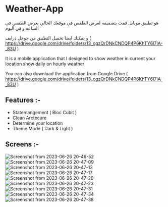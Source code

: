# Weather-App


هو تطبيق موبايل قمت بتصميمه لعرض الطقس في موقعك الحالي
يعرض الطقس في الساعة و في اليوم

و يمكنك ايضا تحميل التطبيق من جوجل درايف ( https://drive.google.com/drive/folders/13_cgzQrDNkCNDQP4P6KhTY6I7IA-_83U )

It is a mobile application that I designed to show weather in current your location
show daily on hourly weather

You can also download the application from Google Drive ( https://drive.google.com/drive/folders/13_cgzQrDNkCNDQP4P6KhTY6I7IA-_83U )

## Features :-

- Statemangement ( Bloc Cubit ) 
- Clean Arctecure
- Determine your location
- Theme Mode ( Dark & Light )


## Screens :-

![Screenshot from 2023-06-26 20-46-52](https://github.com/P-A-NN-D-A/Weather-App/assets/107498555/cdbb9bea-6de2-4f7c-b3e4-37e26b8d1bcb)
![Screenshot from 2023-06-26 20-47-09](https://github.com/P-A-NN-D-A/Weather-App/assets/107498555/b9aa97ac-269a-49a7-ada1-045b344f501e)
![Screenshot from 2023-06-26 20-47-13](https://github.com/P-A-NN-D-A/Weather-App/assets/107498555/6790fec7-d342-4254-a04f-f337fbd9c9dc)
![Screenshot from 2023-06-26 20-47-17](https://github.com/P-A-NN-D-A/Weather-App/assets/107498555/ac76f248-4012-48fc-ae54-310020436704)
![Screenshot from 2023-06-26 20-47-20](https://github.com/P-A-NN-D-A/Weather-App/assets/107498555/8b303431-6fd8-45aa-89db-2f9623f98f70)
![Screenshot from 2023-06-26 20-47-23](https://github.com/P-A-NN-D-A/Weather-App/assets/107498555/82730973-ed7e-4f5f-aeb1-c1c486fd7651)
![Screenshot from 2023-06-26 20-47-31](https://github.com/P-A-NN-D-A/Weather-App/assets/107498555/027e6ab4-2287-4b61-b9fc-d55bc2e98516)
![Screenshot from 2023-06-26 20-47-34](https://github.com/P-A-NN-D-A/Weather-App/assets/107498555/ea76569e-2532-4d39-a181-457bf172361e)
![Screenshot from 2023-06-26 20-47-38](https://github.com/P-A-NN-D-A/Weather-App/assets/107498555/04ea5e06-4559-4941-9281-877051c5cb76)
